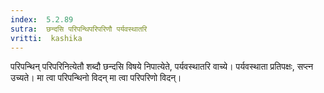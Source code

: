 ```yaml
---
index:  5.2.89
sutra:  छन्दसि परिपन्थिपरिपरिणौ पर्यवस्थातरि
vritti:  kashika 
---
```


परिपन्थिन् परिपरिनित्येतौ शब्दौ छन्दसि विषये निपात्येते, पर्यवस्थातरि वाच्ये। पर्यवस्थाता प्रतिपक्षः, सप्त्न उच्यते। मा त्वा परिपन्थिनो विदन् मा त्वा परिपरिणो विदन्।


